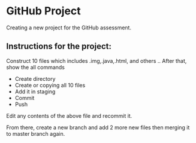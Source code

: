 
# GitHub Project

Creating a new project for the GitHub assessment.

## Instructions for the project:
Construct 10 files which includes .img,.java,.html, and others .. After that, show the all commands 
- Create directory
- Create or copying all 10 files
- Add it in staging
- Commit
- Push

Edit any contents of the above file and recommit it.

From there, create a new branch and add 2 more new files then merging it to master branch again. 

